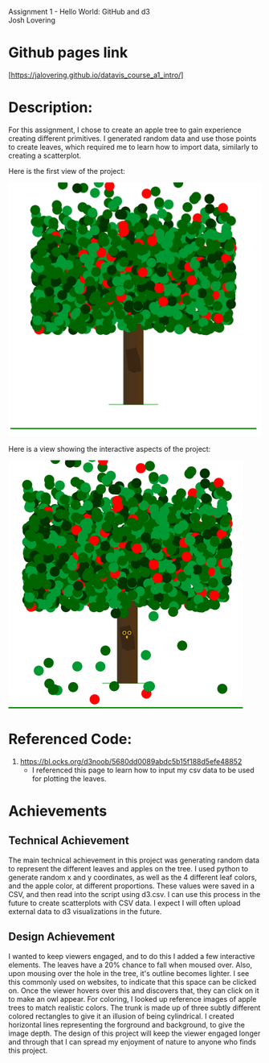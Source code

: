 Assignment 1 - Hello World: GitHub and d3  
Josh Lovering

# Github pages link
[https://jalovering.github.io/datavis_course_a1_intro/]

# Description:
For this assignment, I chose to create an apple tree to gain experience creating different primitives. I generated random data and use those points to create leaves, which required me to learn how to import data, similarly to creating a scatterplot.

Here is the first view of the project:

![First View](1.PNG)

Here is a view showing the interactive aspects of the project:

![Interactive View](2.PNG)

# Referenced Code:
1. https://bl.ocks.org/d3noob/5680dd0089abdc5b15f188d5efe48852
    - I referenced this page to learn how to input my csv data to be used for plotting the leaves.

# Achievements
## Technical Achievement
The main technical achievement in this project was generating random data to represent the different leaves and apples on the tree. I used python to generate random x and y coordinates, as well as the 4 different leaf colors, and the apple color, at different proportions. These values were saved in a CSV, and then read into the script using d3.csv. I can use this process in the future to create scatterplots with CSV data. I expect I will often upload external data to d3 visualizations in the future.

## Design Achievement
I wanted to keep viewers engaged, and to do this I added a few interactive elements. The leaves have a 20% chance to fall when moused over. Also, upon mousing over the hole in the tree, it's outline becomes lighter. I see this commonly used on websites, to indicate that this space can be clicked on. Once the viewer hovers over this and discovers that, they can click on it to make an owl appear.
For coloring, I looked up reference images of apple trees to match realistic colors. The trunk is made up of three subtly different colored rectangles to give it an illusion of being cylindrical. I created horizontal lines representing the forground and background, to give the image depth. The design of this project will keep the viewer engaged longer and through that I can spread my enjoyment of nature to anyone who finds this project.
